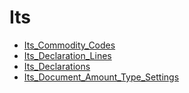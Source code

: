 ﻿# Its

* [Its_Commodity_Codes](Its_Commodity_Codes.md)
* [Its_Declaration_Lines](Its_Declaration_Lines.md)
* [Its_Declarations](Its_Declarations.md)
* [Its_Document_Amount_Type_Settings](Its_Document_Amount_Type_Settings.md)



